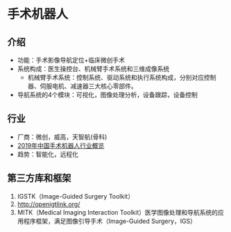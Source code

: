# 手术机器人
## 介绍
* 功能：手术影像导航定位+临床微创手术
* 系统构成：医生操控台、机械臂手术系统和三维成像系统
    * 机械臂手术系统：控制系统、驱动系统和执行系统构成，分别对应控制器、伺服电机、减速器三大核心零部件。
* 导航系统的4个模块：可视化，图像处理分析，设备跟踪，设备控制
## 行业
* 厂商：微创，威高，天智航(骨科)
* [2019年中国手术机器人行业概览](https://pdf.dfcfw.com/pdf/H3_AP202009021406329154_1.pdf?1599078075000.pdf)
* 趋势：智能化，远程化

## 第三方库和框架
1. IGSTK（Image-Guided Surgery Toolkit）
1. http://openigtlink.org/
1. MITK（Medical Imaging Interaction Toolkit）医学图像处理和导航系统的应用程序框架，满足图像引导手术（Image-Guided Surgery，IGS）

